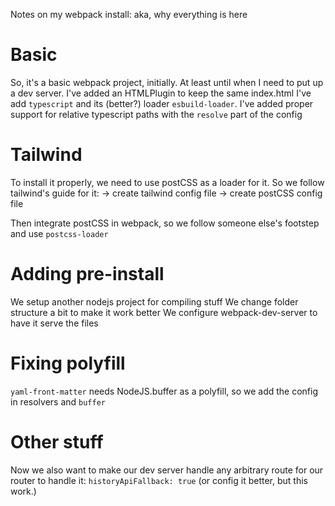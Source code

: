 Notes on my webpack install: aka, why everything is here

# Basic

So, it's a basic webpack project, initially. At least until when I need to put up a dev server.
I've added an HTMLPlugin to keep the same index.html
I've add `typescript` and its (better?) loader `esbuild-loader`.
I've added proper support for relative typescript paths with the `resolve` part of the config

# Tailwind
To install it properly, we need to use postCSS as a loader for it.
So we follow tailwind's guide for it:
-> create tailwind config file
-> create postCSS config file

Then integrate postCSS in webpack, so we follow someone else's footstep and use `postcss-loader`

# Adding pre-install
We setup another nodejs project for compiling stuff
We change folder structure a bit to make it work better
We configure webpack-dev-server to have it serve the files

# Fixing polyfill
`yaml-front-matter` needs NodeJS.buffer as a polyfill, so we add the config in resolvers and `buffer`

# Other stuff
Now we also want to make our dev server handle any arbitrary route for our router to handle it:
`historyApiFallback: true` (or config it better, but this work.)